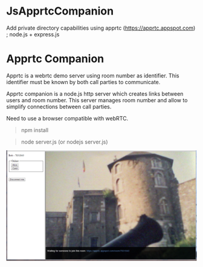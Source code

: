 # JsApprtcCompanion
Add private directory capabilities using apprtc (https://apprtc.appspot.com)  ; node.js + express.js

Apprtc Companion
================

Apprtc is a webrtc demo server using room number as identifier.
This identifier must be known by both call parties to communicate.

Apprtc companion is a node.js http server which creates links between users and room number.
This server manages room number and allow to simplify connections between call parties.

Need to use a browser compatible with webRTC.

> npm install

> node server.js (or nodejs server.js)

![Screenshot](https://raw.githubusercontent.com/tirfil/JsApprtcCompanion/master/apprtc.png "Screenshot")





